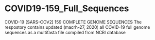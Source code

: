 # COVID19-159_Full_Sequences
COVID-19 [SARS-COV2] 159 COMPLETE GENOME SEQUENCES
The respostory contains updated (macrh-27, 2020) all COVID-19 full genome sequences as a multifasta file compiled from NCBI database

